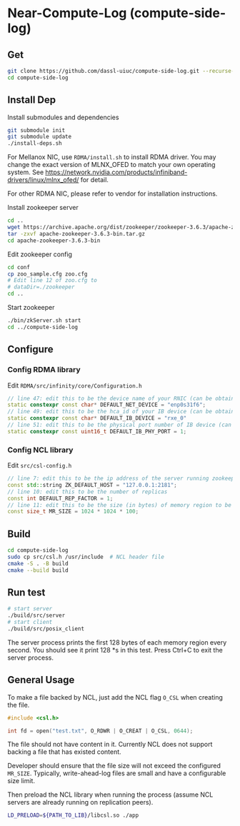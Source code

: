 # Near-Compute-Log (compute-side-log)

## Get
```bash
git clone https://github.com/dassl-uiuc/compute-side-log.git --recurse-submodules
cd compute-side-log
```

## Install Dep

Install submodules and dependencies
```bash
git submodule init
git submodule update
./install-deps.sh
```

For Mellanox NIC, use `RDMA/install.sh` to install RDMA driver. You may change the exact version of MLNX_OFED to match your own operating system. See https://network.nvidia.com/products/infiniband-drivers/linux/mlnx_ofed/ for detail.

For other RDMA NIC, please refer to vendor for installation instructions.

Install zookeeper server
```bash
cd ..
wget https://archive.apache.org/dist/zookeeper/zookeeper-3.6.3/apache-zookeeper-3.6.3-bin.tar.gz
tar -zxvf apache-zookeeper-3.6.3-bin.tar.gz
cd apache-zookeeper-3.6.3-bin
```
Edit zookeeper config
```bash
cd conf
cp zoo_sample.cfg zoo.cfg
# Edit line 12 of zoo.cfg to
# dataDir=./zookeeper
cd ..
```
Start zookeeper
```bash
./bin/zkServer.sh start
cd ../compute-side-log
```

## Configure
### Config RDMA library
Edit `RDMA/src/infinity/core/Configuration.h`
```c++
// line 47: edit this to be the device name of your RNIC (can be obtained from `ifconfig`)
static constexpr const char* DEFAULT_NET_DEVICE = "enp0s31f6";
// line 49: edit this to be the hca_id of your IB device (can be obtained from `ibv_devinfo`)
static constexpr const char* DEFAULT_IB_DEVICE = "rxe_0"
// line 51: edit this to be the physical port number of IB device (can be obtained from `ibv_devinfo`)
static constexpr const uint16_t DEFAULT_IB_PHY_PORT = 1;
```
### Config NCL library
Edit `src/csl-config.h`
```c++
// line 7: edit this to be the ip address of the server running zookeeper (the previous step)
const std::string ZK_DEFAULT_HOST = "127.0.0.1:2181";
// line 10: edit this to be the number of replicas
const int DEFAULT_REP_FACTOR = 1;
// line 11: edit this to be the size (in bytes) of memory region to be registered on each replica
const size_t MR_SIZE = 1024 * 1024 * 100;

```

## Build
```bash
cd compute-side-log
sudo cp src/csl.h /usr/include  # NCL header file
cmake -S . -B build
cmake --build build
```

## Run test
```bash
# start server
./build/src/server
# start client
./build/src/posix_client
```
The server process prints the first 128 bytes of each memory region every second. You should see it print 128 *s in this test.
Press Ctrl+C to exit the server process.

## General Usage
To make a file backed by NCL, just add the NCL flag `O_CSL` when creating the file.
```c
#include <csl.h>

int fd = open("test.txt", O_RDWR | O_CREAT | O_CSL, 0644);
```
The file should not have content in it. Currently NCL does not support backing a file that has existed content.

Developer should ensure that the file size will not exceed the configured `MR_SIZE`. Typically, write-ahead-log files are small and have a configurable size limit.

Then preload the NCL library when running the process (assume NCL servers are already running on replication peers).
```bash
LD_PRELOAD=${PATH_TO_LIB}/libcsl.so ./app
```